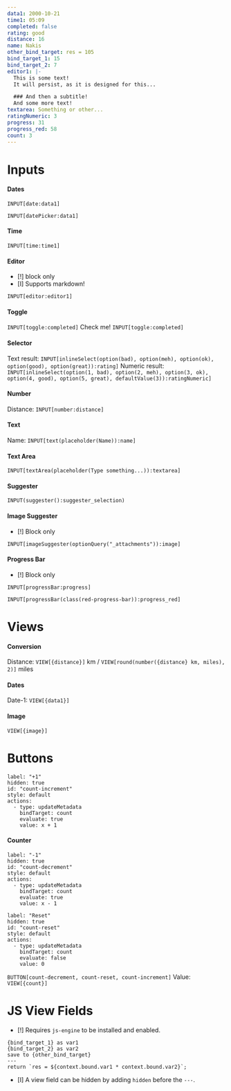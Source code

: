 ```yaml
---
data1: 2000-10-21
time1: 05:09
completed: false
rating: good
distance: 16
name: Nakis
other_bind_target: res = 105
bind_target_1: 15
bind_target_2: 7
editor1: |-
  This is some text!
  It will persist, as it is designed for this...

  ### And then a subtitle!
  And some more text!
textarea: Something or other...
ratingNumeric: 3
progress: 31
progress_red: 58
count: 3
---
```


# Inputs
#### Dates
`INPUT[date:data1]`

`INPUT[datePicker:data1]`

#### Time
`INPUT[time:time1]`

#### Editor
- [!] block only
- [I] Supports markdown!
```meta-bind
INPUT[editor:editor1]
```

#### Toggle
`INPUT[toggle:completed]`  Check me! `INPUT[toggle:completed]`

#### Selector
Text result: `INPUT[inlineSelect(option(bad), option(meh), option(ok), option(good), option(great)):rating]`
Numeric result: `INPUT[inlineSelect(option(1, bad), option(2, meh), option(3, ok), option(4, good), option(5, great), defaultValue(3)):ratingNumeric]`

#### Number
Distance: `INPUT[number:distance]`

#### Text
Name: `INPUT[text(placeholder(Name)):name]`

#### Text Area
`INPUT[textArea(placeholder(Type something...)):textarea]`

#### Suggester
`INPUT(suggester():suggester_selection)`

#### Image Suggester
- [!] Block only
```meta-bind
INPUT[imageSuggester(optionQuery("_attachments")):image]
```

#### Progress Bar
- [!] Block only
```meta-bind
INPUT[progressBar:progress]
```
```meta-bind
INPUT[progressBar(class(red-progress-bar)):progress_red]
```

# Views
#### Conversion
Distance: `VIEW[{distance}]` km / `VIEW[round(number({distance} km, miles), 2)]` miles

#### Dates
Date-1: `VIEW[{data1}]`

#### Image
`VIEW[{image}]`


# Buttons
```meta-bind-button
label: "+1"
hidden: true
id: "count-increment"
style: default
actions:
  - type: updateMetadata
    bindTarget: count
    evaluate: true
    value: x + 1
```
#### Counter
```meta-bind-button
label: "-1"
hidden: true
id: "count-decrement"
style: default
actions:
  - type: updateMetadata
    bindTarget: count
    evaluate: true
    value: x - 1
```

```meta-bind-button
label: "Reset"
hidden: true
id: "count-reset"
style: default
actions:
  - type: updateMetadata
    bindTarget: count
    evaluate: false
    value: 0
```

`BUTTON[count-decrement, count-reset, count-increment]` 
Value: `VIEW[{count}]`


# JS View Fields

- [!] Requires `js-engine` to be installed and enabled.

```meta-bind-js-view
{bind_target_1} as var1
{bind_target_2} as var2
save to {other_bind_target}
---
return `res = ${context.bound.var1 * context.bound.var2}`;
```

- [I] A view field can be hidden by adding `hidden` before the `---`.
